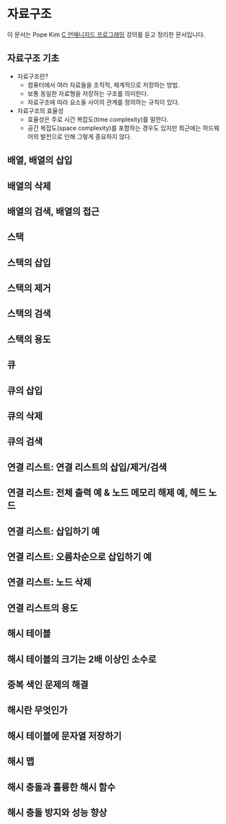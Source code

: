 # 자료구조

이 문서는 Pope Kim [C 언매니지드 프로그래밍](https://www.udemy.com/course/c-unmanaged-programming-by-pocu/) 강의를 듣고 정리한 문서입니다.

## 자료구조 기초

- 자료구조란?
  - 컴퓨터에서 여러 자료들을 조직적, 체계적으로 저장하는 방법.
  - 보통 동일한 자료형을 저장하는 구조를 의미한다.
  - 자료구조에 따라 요소들 사이의 관계를 정의하는 규칙이 있다.
- 자료구조의 효율성
  - 효율성은 주로 시간 복잡도(time complexity)를 말한다.
  - 공간 복잡도(space complexity)를 포함하는 경우도 있지만 최근에는 하드웨어의 발전으로 인해 그렇게 중요하지 않다.

## 배열, 배열의 삽입

## 배열의 삭제

## 배열의 검색, 배열의 접근

## 스택

## 스택의 삽입

## 스택의 제거

## 스택의 검색

## 스택의 용도

## 큐

## 큐의 삽입

## 큐의 삭제

## 큐의 검색

## 연결 리스트: 연결 리스트의 삽입/제거/검색

## 연결 리스트: 전체 출력 예 & 노드 메모리 해제 예, 헤드 노드

## 연결 리스트: 삽입하기 예

## 연결 리스트: 오름차순으로 삽입하기 예

## 연결 리스트: 노드 삭제

## 연결 리스트의 용도

## 해시 테이블

## 해시 테이블의 크기는 2배 이상인 소수로

## 중복 색인 문제의 해결

## 해시란 무엇인가

## 해시 테이블에 문자열 저장하기

## 해시 맵

## 해시 충돌과 훌륭한 해시 함수

## 해시 충돌 방지와 성능 향상
